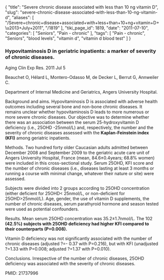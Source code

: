 {
    "title": "Severe chronic disease associated with less than 10 ng vitamin D",
    "slug": "severe-chronic-disease-associated-with-less-than-10-ng-vitamin-d",
    "aliases": [
        "/Severe+chronic+disease+associated+with+less+than+10+ng+vitamin+D+\u2013+July+2011",
        "/1819"
    ],
    "tiki_page_id": 1819,
    "date": "2011-07-10",
    "categories": [
        "Seniors",
        "Pain - chronic"
    ],
    "tags": [
        "Pain - chronic",
        "Seniors",
        "blood levels",
        "vitamin d",
        "vitamin d blood test"
    ]
}


### Hypovitaminosis D in geriatric inpatients: a marker of severity of chronic diseases.

Aging Clin Exp Res. 2011 Jul 5

Beauchet O, Hélard L, Montero-Odasso M, de Decker L, Berrut G, Annweiler C.

Department of Internal Medicine and Geriatrics, Angers University Hospital.

Background and aims. Hypovitaminosis D is associated with adverse health outcomes including several bone and non-bone chronic diseases. It remains unclear whether hypovitaminosis D leads to more numerous or more severe chronic diseases. Our objective was to determine whether there was an association between the serum 25-hydroxyvitamin D deficiency (i.e., 25OHD -25nmol/L) and, respectively, the number and the severity of chronic diseases assessed with the  **Kaplan-Feinstein index (KFI)**  among geriatric inpatients. 

Methods. Two hundred forty older Caucasian adults admitted between December 2008 and September 2009 to the geriatric acute care unit of Angers University Hospital, France (mean, 84.6±0.4years; 68.8% women) were included in this cross-sectional study. Serum 25OHD, KFI score and the number of chronic diseases (i.e., diseases lasting at least 3 months or running a course with minimal change, whatever their nature or site) were assessed. 

Subjects were divided into 2 groups according to 25OHD concentration (either deficient for 25OHD< 25nmol/L, or non-deficient for 25OHD>25nmol/L). Age, gender, the use of vitamin D supplements, the number of chronic diseases, serum parathyroid hormone and season tested were used as potential confounders. 

Results. Mean serum 25OHD concentration was 35.2±1.7nmol/L. The 102  **(42.5%) subjects with 25OHD deficiency had higher KFI compared to their counterparts (P=0.008).** 

Vitamin D deficiency was not significantly associated with the number of chronic diseases (adjusted ?=- 0.37 with P=0.216), but with KFI (unadjusted ?=1.33 with P=0.008; adjusted ?=1.37 with P=0.010). 

Conclusions. Irrespective of the number of chronic diseases, 25OHD deficiency was associated with the severity of chronic diseases.

PMID:     21737996